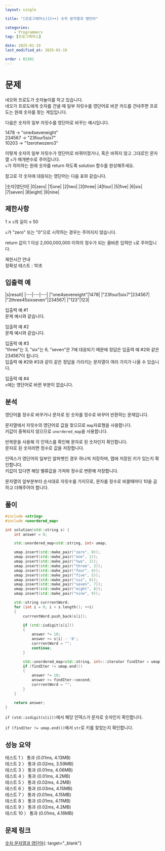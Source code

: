 ```yaml
---
layout: single

title: "[프로그래머스][C++] 숫자 문자열과 영단어"

categories:
    - Programmers
tag: [프로그래머스]

date: 2025-01-19
last_modified_at: 2025-01-19

order : 81301
---
```


# 문제

네오와 프로도가 숫자놀이를 하고 있습니다.  
네오가 프로도에게 숫자를 건넬 때 일부 자릿수를 영단어로 바꾼 카드를 건네주면 프로도는 원래 숫자를 찾는 게임입니다.

다음은 숫자의 일부 자릿수를 영단어로 바꾸는 예시입니다.

1478 → "one4seveneight"  
234567 → "23four5six7"  
10203 → "1zerotwozero3"

이렇게 숫자의 일부 자릿수가 영단어로 바뀌어졌거나, 혹은 바뀌지 않고 그대로인 문자열 `s`가 매개변수로 주어집니다.  
`s`가 의미하는 원래 숫자를 return 하도록 solution 함수를 완성해주세요.

참고로 각 숫자에 대응되는 영단어는 다음 표와 같습니다.

|숫자|영단어|
|0|zero|
|1|one|
|2|two|
|3|three|
|4|four|
|5|five|
|6|six|
|7|seven|
|8|eight|
|9|nine|

## 제한사항

1 ≤ `s`의 길이 ≤ 50

`s`가 "zero" 또는 "0"으로 시작하는 경우는 주어지지 않습니다.

return 값이 1 이상 2,000,000,000 이하의 정수가 되는 올바른 입력만 `s`로 주어집니다.

제한시간 안내  
정확성 테스트 : 10초

## 입출력 예

|s|result|
|---|---|---|
|"one4seveneight"|1478|
|"23four5six7"|234567|
|"2three45sixseven"|234567|
|"123"|123|

입출력 예 #1  
문제 예시와 같습니다.

입출력 예 #2  
문제 예시와 같습니다.

입출력 예 #3  
"three"는 3, "six"는 6, "seven"은 7에 대응되기 때문에 정답은 입출력 예 #2와 같은 234567이 됩니다.  
입출력 예 #2와 #3과 같이 같은 정답을 가리키는 문자열이 여러 가지가 나올 수 있습니다.

입출력 예 #4  
`s`에는 영단어로 바뀐 부분이 없습니다.

## 분석

영단어를 정수로 바꾸거나 문자로 된 숫자를 정수로 바꾸어 반환하는 문제입니다.

문자열에서 자릿수의 영단어로 값을 찾으므로 `map`자료형을 사용합니다.  
키값이 중복되지 않으므로 `unordered_map`을 사용합니다.

반복문을 사용해 각 인덱스를 확인해 문자로 된 숫자인지 확인합니다.  
문자로 된 숫자라면 정수로 값을 저장합니다.

인덱스가 영단어의 일부인 알파벳인 경우 하나씩 저장하며, 맵에 저장된 키가 있는지 확인합니다.  
키값이 있다면 해당 밸류값을 가져와 정수로 변환해 저장합니다.

문자열의 앞부분부터 순서대로 자릿수를 가지므로, 문자를 정수로 바꿀때마다 10을 곱하고 더해주어야 합니다.

## 풀이

```cpp
#include <string>
#include <unordered_map>

int solution(std::string s) {
    int answer = 0;

    std::unordered_map<std::string, int> umap;

    umap.insert(std::make_pair("zero", 0));
    umap.insert(std::make_pair("one", 1));
    umap.insert(std::make_pair("two", 2));
    umap.insert(std::make_pair("three", 3));
    umap.insert(std::make_pair("four", 4));
    umap.insert(std::make_pair("five", 5));
    umap.insert(std::make_pair("six", 6));
    umap.insert(std::make_pair("seven", 7));
    umap.insert(std::make_pair("eight", 8));
    umap.insert(std::make_pair("nine", 9));

    std::string currrentWord;
    for (int i = 0; i < s.length(); ++i)
    {
        currrentWord.push_back(s[i]);

        if (std::isdigit(s[i]))
        {
            answer *= 10;
            answer += s[i] - '0';
            currrentWord = "";
            continue;
        }

        std::unordered_map<std::string, int>::iterator findIter = umap.find(currrentWord);
        if (findIter != umap.end())
        {
            answer *= 10;
            answer += findIter->second;
            currrentWord = "";
        }
    }

    return answer;
}
```

``if (std::isdigit(s[i]))``에서 해당 인덱스가 문자로 숫자인지 확인합니다.

``if (findIter != umap.end())``에서 `str`로 키를 찾았는지 확인합니다.

## 성능 요약

테스트 1 〉	통과 (0.01ms, 4.13MB)  
테스트 2 〉	통과 (0.02ms, 3.59MB)  
테스트 3 〉	통과 (0.01ms, 4.06MB)  
테스트 4 〉	통과 (0.01ms, 4.2MB)  
테스트 5 〉	통과 (0.02ms, 4.2MB)  
테스트 6 〉	통과 (0.03ms, 4.15MB)  
테스트 7 〉	통과 (0.01ms, 4.15MB)  
테스트 8 〉	통과 (0.01ms, 4.11MB)  
테스트 9 〉	통과 (0.02ms, 4.2MB)  
테스트 10 〉 통과 (0.01ms, 4.16MB)

## 문제 링크

[숫자 문자열과 영단어](https://school.programmers.co.kr/learn/courses/30/lessons/81301){: target="_blank"}